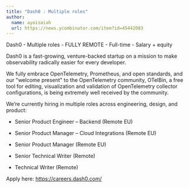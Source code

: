 ```yaml
---
title: "Dash0 : Multiple roles"
author:
  name: ayoisaiah
  url: https://news.ycombinator.com/item?id=45442083
---
```

Dash0 - Multiple roles - FULLY REMOTE - Full-time - Salary + equity

Dash0 is a fast-growing, venture-backed startup on a mission to make observability radically easier for every developer.

We fully embrace OpenTelemetry, Prometheus, and open standards, and our &quot;welcome present&quot; to the OpenTelemetry community, OTelBin, a free tool for editing, visualization and validation of OpenTelemetry collector configurations, is being extremely well received by the community.

We’re currently hiring in multiple roles across engineering, design, and product:

* Senior Product Engineer – Backend (Remote EU)

* Senior Product Manager – Cloud Integrations (Remote EU)

* Senior Product Manager (Remote EU)

* Senior Technical Writer (Remote)

* Technical Writer (Remote)

Apply here: <a href="https:&#x2F;&#x2F;careers.dash0.com&#x2F;" rel="nofollow">https:&#x2F;&#x2F;careers.dash0.com&#x2F;</a>
<JobApplication />
